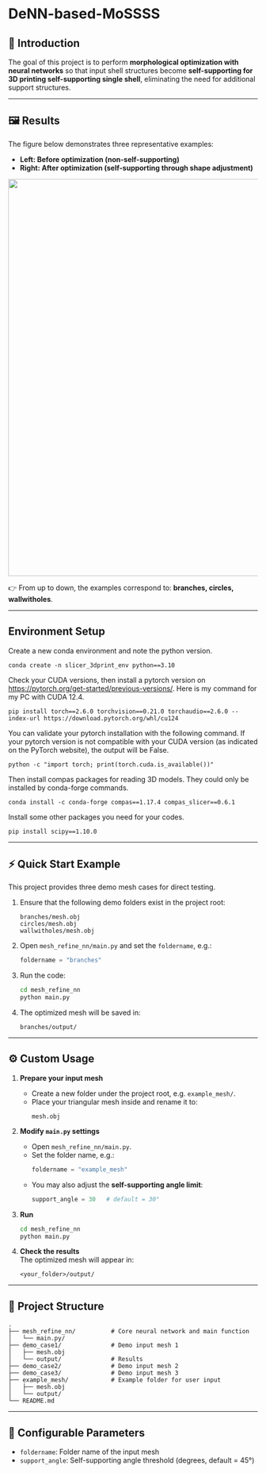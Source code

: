 # DeNN-based-MoSSSS

## 📖 Introduction  
The goal of this project is to perform **morphological optimization with neural networks** so that input shell structures become **self-supporting for 3D printing self-supporting single shell**, eliminating the need for additional support structures.  

---

## 🖼️ Results
The figure below demonstrates three representative examples:  

- **Left: Before optimization (non-self-supporting)**  
- **Right: After optimization (self-supporting through shape adjustment)**  

<p align="center">
  <img src="results.jpg".\ width="800">
</p>

👉 From up to down, the examples correspond to: **branches, circles, wallwitholes**.

---
## Environment Setup

Create a new conda environment and note the python version.
```
conda create -n slicer_3dprint_env python==3.10
```

Check your CUDA versions, then install a pytorch version on https://pytorch.org/get-started/previous-versions/. Here is my command for my PC with CUDA 12.4.
```
pip install torch==2.6.0 torchvision==0.21.0 torchaudio==2.6.0 --index-url https://download.pytorch.org/whl/cu124
```

You can validate your pytorch installation with the following command. If your pytorch version is not compatible with your CUDA version (as indicated on the PyTorch website), the output will be False.
```
python -c "import torch; print(torch.cuda.is_available())"
```

Then install compas packages for reading 3D models. They could only be installed by conda-forge commands.
```
conda install -c conda-forge compas==1.17.4 compas_slicer==0.6.1
```

Install some other packages you need for your codes.
```
pip install scipy==1.10.0
```
---

## ⚡ Quick Start Example
This project provides three demo mesh cases for direct testing.

1. Ensure that the following demo folders exist in the project root:  
   ```
   branches/mesh.obj
   circles/mesh.obj
   wallwitholes/mesh.obj
   ```
2. Open `mesh_refine_nn/main.py` and set the `foldername`, e.g.:
   ```python
   foldername = "branches"
   ```
3. Run the code:
   ```bash
   cd mesh_refine_nn
   python main.py
   ```
4. The optimized mesh will be saved in:
   ```
   branches/output/
   ```

---

## ⚙️ Custom Usage


1. **Prepare your input mesh**  
   - Create a new folder under the project root, e.g. `example_mesh/`.  
   - Place your triangular mesh inside and rename it to:  
     ```
     mesh.obj
     ```

2. **Modify `main.py` settings**  
   - Open `mesh_refine_nn/main.py`.  
   - Set the folder name, e.g.:
     ```python
     foldername = "example_mesh"
     ```  
   - You may also adjust the **self-supporting angle limit**:
     ```python
     support_angle = 30   # default = 30°
     ```

3. **Run**  
   ```bash
   cd mesh_refine_nn
   python main.py
   ```

4. **Check the results**  
   The optimized mesh will appear in:  
   ```
   <your_folder>/output/
   ```

---

## 📂 Project Structure
```
.
├── mesh_refine_nn/          # Core neural network and main function
│   └── main.py/             
├── demo_case1/              # Demo input mesh 1
│   ├── mesh.obj
│   └── output/              # Results
├── demo_case2/              # Demo input mesh 2
├── demo_case3/              # Demo input mesh 3
├── example_mesh/            # Example folder for user input
│   ├── mesh.obj
│   └── output/              
└── README.md
```

---

## 🔧 Configurable Parameters
- `foldername`: Folder name of the input mesh  
- `support_angle`: Self-supporting angle threshold (degrees, default = 45°)


